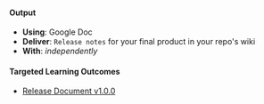 #### Output
- **Using**: Google Doc
- **Deliver**: `Release notes` for your final product in your repo's wiki
- **With**: *independently*

#### Targeted Learning Outcomes
- [Release Document v1.0.0](https://docs.google.com/document/d/1W-MOn4Uav1vILaws19-eJ2K-Y11VNv_2NYEhhi45htA/edit "BookSwitch Release Note")